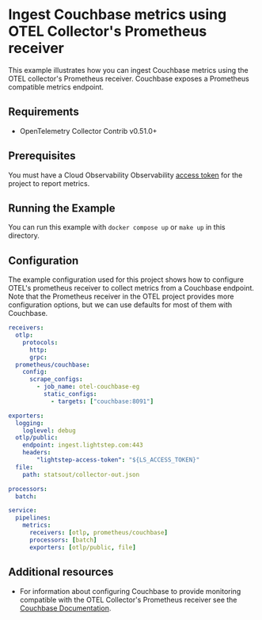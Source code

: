 # Ingest Couchbase metrics using OTEL Collector's Prometheus receiver

This example illustrates how you can ingest Couchbase metrics using the OTEL collector's Prometheus receiver. Couchbase exposes a Prometheus compatible metrics endpoint.

## Requirements

* OpenTelemetry Collector Contrib v0.51.0+

## Prerequisites

You must have a Cloud Observability Observability [access token](/docs/create-and-manage-access-tokens) for the project to report metrics.

## Running the Example

You can run this example with `docker compose up` or `make up` in this directory.

## Configuration

The example configuration used for this project shows how to configure OTEL's prometheus receiver to collect metrics from a Couchbase endpoint. Note that the Prometheus receiver in the OTEL project provides more configuration options, but we can use defaults for most of them with Couchbase.

``` yaml
receivers:
  otlp:
    protocols:
      http:
      grpc:
  prometheus/couchbase:
    config:
      scrape_configs:
        - job_name: otel-couchbase-eg
          static_configs:
            - targets: ["couchbase:8091"]

exporters:
  logging:
    loglevel: debug
  otlp/public:
    endpoint: ingest.lightstep.com:443
    headers:
        "lightstep-access-token": "${LS_ACCESS_TOKEN}"
  file:
    path: statsout/collector-out.json

processors:
  batch:

service:
  pipelines:
    metrics:
      receivers: [otlp, prometheus/couchbase]
      processors: [batch]
      exporters: [otlp/public, file]
```


## Additional resources

* For information about configuring Couchbase to provide monitoring compatible with the OTEL Collector's Prometheus receiver see the [Couchbase Documentation](https://docs.couchbase.com/operator/current/howto-prometheus.html).
